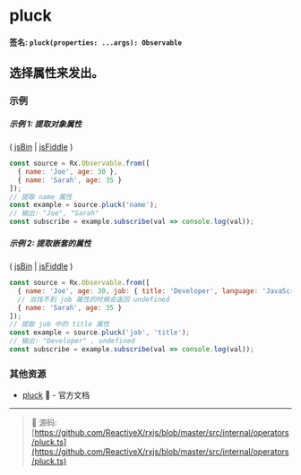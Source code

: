 # pluck

#### 签名: `pluck(properties: ...args): Observable`

## 选择属性来发出。

### 示例

##### 示例 1: 提取对象属性

( [jsBin](http://jsbin.com/zokaxiwahe/1/edit?js,console) |
[jsFiddle](https://jsfiddle.net/btroncone/58v9xq0f/) )

```js
const source = Rx.Observable.from([
  { name: 'Joe', age: 30 },
  { name: 'Sarah', age: 35 }
]);
// 提取 name 属性
const example = source.pluck('name');
// 输出: "Joe", "Sarah"
const subscribe = example.subscribe(val => console.log(val));
```

##### 示例 2: 提取嵌套的属性

( [jsBin](http://jsbin.com/joqesidugu/1/edit?js,console) |
[jsFiddle](https://jsfiddle.net/btroncone/n592m597/) )

```js
const source = Rx.Observable.from([
  { name: 'Joe', age: 30, job: { title: 'Developer', language: 'JavaScript' } },
  // 当找不到 job 属性的时候会返回 undefined
  { name: 'Sarah', age: 35 }
]);
// 提取 job 中的 title 属性
const example = source.pluck('job', 'title');
// 输出: "Developer" , undefined
const subscribe = example.subscribe(val => console.log(val));
```

### 其他资源

* [pluck](http://cn.rx.js.org/class/es6/Observable.js~Observable.html#instance-method-pluck) :newspaper: - 官方文档

---
> :file_folder: 源码:  [https://github.com/ReactiveX/rxjs/blob/master/src/internal/operators/pluck.ts](https://github.com/ReactiveX/rxjs/blob/master/src/internal/operators/pluck.ts)
